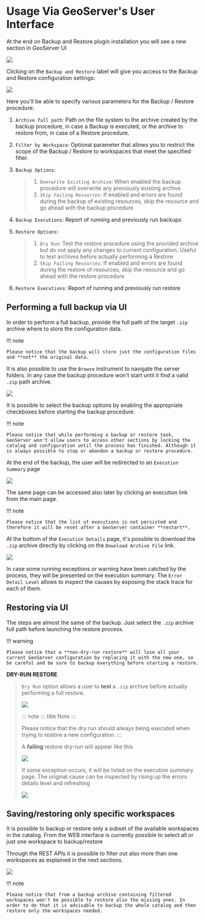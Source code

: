 # Usage Via GeoServer's User Interface

At the end on Backup and Restore plugin installation you will see a new section in GeoServer UI

![](images/usagegui001.png)

Clicking on the `Backup and Restore` label will give you access to the Backup and Restore configuration settings:

![](images/usagegui002.png)

Here you'll be able to specify various parameters for the Backup / Restore procedure:

1.  `Archive full path`: Path on the file system to the archive created by the backup procedure, in case a Backup is executed, or the archive to restore from, in case of a Restore procedure.

2.  `Filter by Workspace`: Optional parameter that allows you to restrict the scope of the Backup / Restore to workspaces that meet the specified filter.

3.  `Backup Options`:

    > 1.  `Overwrite Existing Archive`: When enabled the backup procedure will overwrite any previously existing archive
    > 2.  `Skip Failing Resources`: If enabled and errors are found during the backup of existing resources, skip the resource and go ahead with the backup procedure

4.  `Backup Executions`: Report of running and previously run backups

5.  `Restore Options`:

    > 1.  `Dry Run`: Test the restore procedure using the provided archive but do not apply any changes to current configuration. Useful to test archives before actually performing a Restore
    > 2.  `Skip Failing Resources`: If enabled and errors are found during the restore of resources, skip the resource and go ahead with the restore procedure

6.  `Restore Executions`: Report of running and previously run restore

## Performing a full backup via UI

In order to perform a full backup, provide the full path of the target `.zip` archive where to store the configuration data.

!!! note

    Please notice that the backup will store just the configuration files and **not** the original data.

It is also possible to use the `Browse` instrument to navigate the server folders. In any case the backup procedure won't start until it find a valid `.zip` path archive.

![](images/usagegui003.png)

It is possible to select the backup options by enabling the appropriate checkboxes before starting the backup procedure.

!!! note

    Please notice that while performing a backup or restore task, GeoServer won't allow users to access other sections by locking the catalog and configuration until the process has finished. Although it is always possible to stop or abandon a backup or restore procedure.

At the end of the backup, the user will be redirected to an `Execution Summary` page

![](images/usagegui004.png)

The same page can be accessed also later by clicking an execution link from the main page.

!!! note

    Please notice that the list of executions is not persisted and therefore it will be reset after a GeoServer container **restart**.

At the bottom of the `Execution Details` page, it's possible to download the `.zip` archive directly by clicking on the `Download Archive File` link.

![](images/usagegui005.png)

In case some running exceptions or warning have been catched by the process, they will be presented on the execution summary. The `Error Detail Level` allows to inspect the causes by exposing the stack trace for each of them.

## Restoring via UI

The steps are almost the same of the backup. Just select the `.zip` archive full path before launching the restore process.

!!! warning

    Please notice that a **non-dry-run restore** will lose all your current GeoServer configuration by replacing it with the new one, so be careful and be sure to backup everything before starting a restore.

**DRY-RUN RESTORE**

> `Dry Run` option allows a user to **test** a `.zip` archive before actually performing a full restore.
>
> ![](images/usagegui006.png)
>
> ::: note
> ::: title
> Note
> :::
>
> Please notice that the dry run should always being executed when trying to restore a new configuration.
> :::
>
> A **failing** restore dry-run will appear like this
>
> ![](images/usagegui007.png)
>
> If some exception occurs, it will be listed on the execution summary page. The original cause can be inspected by rising up the errors details level and refreshing
>
> ![](images/usagegui008.png)

## Saving/restoring only specific workspaces

It is possible to backup or restore only a subset of the available workspaces in the catalog. From the WEB interface is currently possible to select all or just one workspace to backup/restore

Through the REST APIs it is possible to filter out also more than one workspaces as explained in the next sections.

![](images/usagegui009.png)

!!! note

    Please notice that from a backup archive containing filtered workspaces won't be possible to restore also the missing ones. In order to do that it is advisable to backup the whole catalog and then restore only the workspaces needed.
